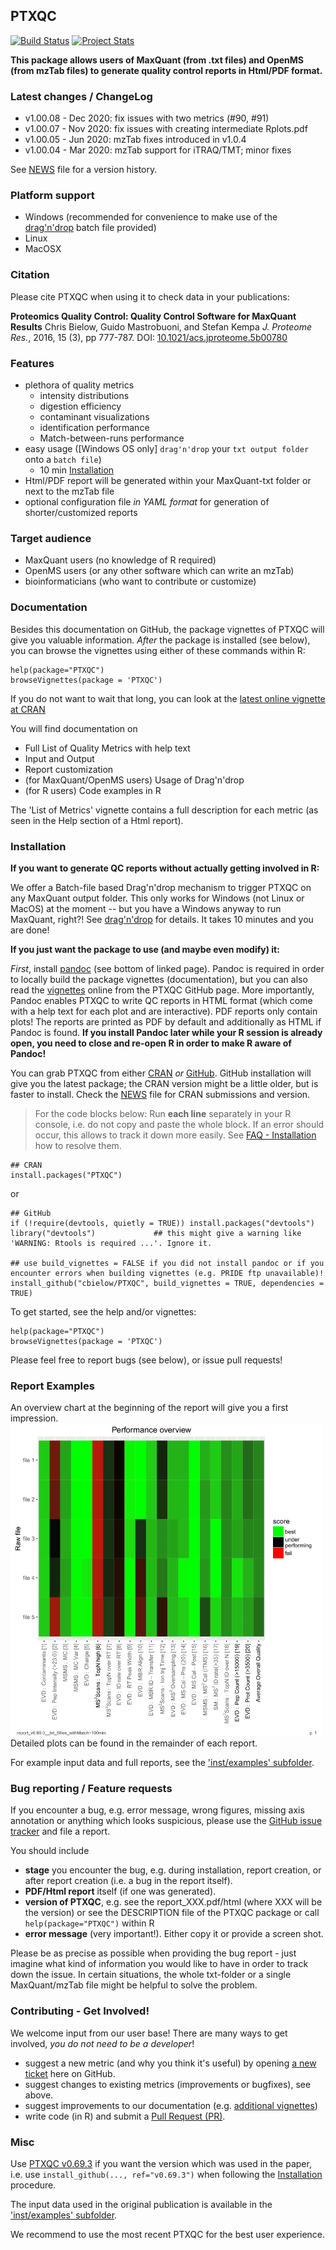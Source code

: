 PTXQC
---------------

[![Build Status](https://travis-ci.org/cbielow/PTXQC.svg?branch=master)](https://travis-ci.org/cbielow/PTXQC) 
[![Project Stats](https://www.openhub.net/p/PTXQC/widgets/project_thin_badge.gif)](https://www.openhub.net/p/PTXQC)

**This package allows users of MaxQuant (from .txt files) and OpenMS (from mzTab files) to generate quality control reports in Html/PDF format.**

### Latest changes / ChangeLog

  
  - v1.00.08 - Dec 2020: fix issues with two metrics (#90, #91)
  - v1.00.07 - Nov 2020: fix issues with creating intermediate Rplots.pdf
  - v1.00.05 - Jun 2020: mzTab fixes introduced in v1.0.4
  - v1.00.04 - Mar 2020: mzTab support for iTRAQ/TMT; minor fixes

See [NEWS][News_File] file for a version history.

### Platform support
  - Windows (recommended for convenience to make use of the [drag'n'drop][1] batch file provided)
  - Linux
  - MacOSX
  
### Citation

Please cite PTXQC when using it to check data in your publications:

**Proteomics Quality Control: Quality Control Software for MaxQuant Results**
Chris Bielow, Guido Mastrobuoni, and Stefan Kempa
*J. Proteome Res.*, 2016, 15 (3), pp 777-787.
DOI: [10.1021/acs.jproteome.5b00780][JPR_paper]
  
### Features
  - plethora of quality metrics
    - intensity distributions
    - digestion efficiency
    - contaminant visualizations
    - identification performance
    - Match-between-runs performance
  - easy usage ([Windows OS only] `drag'n'drop` your `txt output folder` onto a `batch file`)
    - 10 min [Installation](#installation)
  - Html/PDF report will be generated within your MaxQuant-txt folder or next to the mzTab file
  - optional configuration file *in YAML format* for generation of shorter/customized reports

### Target audience
  - MaxQuant users (no knowledge of R required)
  - OpenMS users (or any other software which can write an mzTab)
  - bioinformaticians (who want to contribute or customize)


### Documentation
  
Besides this documentation on GitHub, the package vignettes
of PTXQC will give you valuable information. *After* the package is installed (see below),
you can browse the vignettes using either of these commands within R:

    help(package="PTXQC")
    browseVignettes(package = 'PTXQC')
  
If you do not want to wait that long, you can look at the 
[latest online vignette at CRAN](https://cran.r-project.org/package=PTXQC)

You will find documentation on
  - Full List of Quality Metrics with help text
  - Input and Output
  - Report customization
  - (for MaxQuant/OpenMS users) Usage of Drag'n'drop
  - (for R users) Code examples in R

The 'List of Metrics' vignette contains a full description for each metric (as seen in the Help section of a Html report).
  
### Installation

**If you want to generate QC reports without actually getting involved in R:**

We offer a Batch-file based Drag'n'drop mechanism to trigger PTXQC on any MaxQuant output folder.
This only works for Windows (not Linux or MacOS) at the moment -- but you have a Windows anyway to run MaxQuant, right?!
See [drag'n'drop][1] for details. It takes 10 minutes and you are done!

**If you just want the package to use (and maybe even modify) it:**

*First*, install [pandoc](https://github.com/jgm/pandoc/releases) (see bottom of linked page). Pandoc is required in order to locally build the package vignettes (documentation),
but you can also read the [vignettes][Ref_Vign] online from the PTXQC GitHub page. More importantly, Pandoc enables PTXQC to write QC reports in HTML format (which come
with a help text for each plot and are interactive). PDF reports only contain plots!
The reports are printed as PDF by default and additionally as HTML if Pandoc is found.
**If you install Pandoc later while your R session is already open, you need to close and re-open R in order to make R aware of Pandoc!**
   
You can grab PTXQC from either [CRAN](https://CRAN.R-project.org/package=PTXQC) *or* [GitHub](https://github.com/cbielow/PTXQC#installation).
GitHub installation will give you the latest package; the CRAN version might be a little older, but is faster to install. Check the [NEWS][News_File] file for CRAN submissions and version.
> For the code blocks below: Run **each line** separately in your R console, i.e. do not copy and paste the whole block.
> If an error should occur, this allows to track it down more easily. See [FAQ - Installation][Ref_VignFAQ]
> how to resolve them.

    ## CRAN
    install.packages("PTXQC")
or

    ## GitHub
    if (!require(devtools, quietly = TRUE)) install.packages("devtools")
    library("devtools")             ## this might give a warning like 'WARNING: Rtools is required ...'. Ignore it.
    
    ## use build_vignettes = FALSE if you did not install pandoc or if you encounter errors when building vignettes (e.g. PRIDE ftp unavailable)!
    install_github("cbielow/PTXQC", build_vignettes = TRUE, dependencies = TRUE)

To get started, see the help and/or vignettes:

    help(package="PTXQC")
    browseVignettes(package = 'PTXQC')

Please feel free to report bugs (see below), or issue pull requests!    

### Report Examples

An overview chart at the beginning of the report will give you a first impression.
<img src="./inst/examples/example_heatmap.png?raw=true" width="500" /><br>
Detailed plots can be found in the remainder of each report.

For example input data and full reports, see the ['inst/examples' subfolder][2].

### Bug reporting / Feature requests

If you encounter a bug, e.g. error message, wrong figures, missing axis annotation or anything which looks
suspicious, please use the [GitHub issue tracker][issuetracker] and file a report.

You should include
  - **stage** you encounter the bug, e.g. during installation, report creation, or after report creation (i.e. a bug in the report itself).
  - **PDF/Html report** itself (if one was generated).
  - **version of PTXQC**, e.g. see the report_XXX.pdf/html (where XXX will be the version) or see the DESCRIPTION file of the PTXQC package or call `help(package="PTXQC")` within R
  - **error message** (very important!). Either copy it or provide a screen shot.

Please be as precise as possible when providing the bug report - just imagine what kind of information you would like to have in order
to track down the issue.
In certain situations, the whole txt-folder or a single MaxQuant/mzTab file might be helpful to solve the problem.

### Contributing - Get Involved!

We welcome input from our user base!
There are many ways to get involved, _you do not need to be a developer_!
  - suggest a new metric (and why you think it's useful) by opening [a new ticket][issuetracker] here on GitHub.
  - suggest changes to existing metrics (improvements or bugfixes), see above.
  - suggest improvements to our documentation (e.g. [additional vignettes][Ref_Vign])
  - write code (in R) and submit a [Pull Request (PR)][PullRequest].


### Misc

Use [PTXQC v0.69.3][JPR_PTXQC] if you want the version which was used in the paper, i.e.
use `install_github(..., ref="v0.69.3")` when following the [Installation](#installation) procedure.

The input data used in the original publication is available in the ['inst/examples' subfolder][2].

We recommend to use the most recent PTXQC for the best user experience.
  
  [1]: https://github.com/cbielow/PTXQC/tree/master/inst/dragNdrop
  [2]: https://github.com/cbielow/PTXQC/tree/master/inst/examples
  [issuetracker]: https://github.com/cbielow/PTXQC/issues
  [PullRequest]: https://github.com/cbielow/PTXQC/pulls
  [JPR_PTXQC]: https://github.com/cbielow/PTXQC/releases/tag/v0.69.3
  [Ref_VignFAQ]: https://github.com/cbielow/PTXQC/blob/master/vignettes/PTXQC-FAQ.Rmd
  [Ref_Vign]: https://github.com/cbielow/PTXQC/tree/master/vignettes
  [News_File]: https://github.com/cbielow/PTXQC/blob/master/NEWS
  [JPR_paper]: https://doi.org/10.1021/acs.jproteome.5b00780
